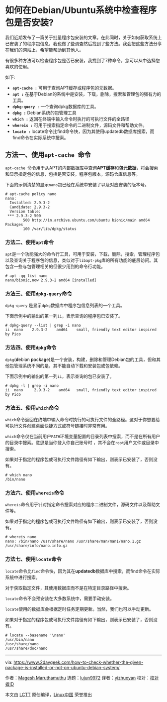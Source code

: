 [#]: collector: (lujun9972)
[#]: translator: (yizhuoyan)
[#]: reviewer: ( )
[#]: publisher: ( )
[#]: url: ( )
[#]: subject: (如何在Debian/Ubuntu系统中检查程序包是否安装?)
[#]: via: (https://www.2daygeek.com/how-to-check-whether-the-given-package-is-installed-or-not-on-ubuntu-debian-system/)
[#]: author: (Magesh Maruthamuthu https://www.2daygeek.com/author/magesh/)


如何在Debian/Ubuntu系统中检查程序包是否安装?
======

我们近期发布了一篇关于批量程序包安装的文章。在此同时，关于如何获取系统上已安装了的程序包信息，我也做了些调查然后找到了些方法。我会把这些方法分享在我们的网站上，希望能帮助到其他人。

有很多种方法可以检查程序包是否已安装，我找到了7种命令，您可以从中选择您喜欢的使用。 

如下:

  * **`apt-cache :`** 可用于查询APT缓存或程序包的元数据。
  * **`apt :`** 在基于Debian的系统中是安装，下载，删除，搜索和管理包的强有力的工具。
  * **`dpkg-query :`** 一个查询dpkg数据库的工具。
  * **`dpkg :`** Debian系统的包管理工具
  * **`which :`** 返回在终端中输入命令时执行的可执行文件的全路径
  * **`whereis :`** 可用于搜索指定命令的二进制文件，源码文件和帮助文件。
  * **`locate :`** locate命令比find命令快，因为其使用updatedb数据库搜索，而find命令在实际系统中搜索。



## 方法一、使用`apt-cache `命令

`apt-cache `命令用于从APT的内部数据库中查询**APT缓存**和**包元数据**，将会搜索和显示指定包的信息，包括是否安装，程序包版本，源码仓库信息等。

下面的示例清楚的显示`nano`包已经在系统中安装了以及对应安装的版本号。

```
# apt-cache policy nano
nano:
  Installed: 2.9.3-2
  Candidate: 2.9.3-2
  Version table:
 *** 2.9.3-2 500
        500 http://in.archive.ubuntu.com/ubuntu bionic/main amd64 Packages
        100 /var/lib/dpkg/status
```

### 方法二、使用`apt`命令



`apt`是一个功能强大的命令行工具，可用于安装，下载，删除，搜索，管理程序包以及查询关于程序包的信息，类似对于`libapt-pkg`库的所有功能的底层访问。其包含一些与包管理相关的但很少用到的命令行功能。

```
# apt -qq list nano
nano/bionic,now 2.9.3-2 amd64 [installed]
```

### 方法三、使用`dpkg-query`命令

`dpkg-query` 是显示`dpkg`数据库中程序包信息列表的一个工具。

下面示例中的输出的第一列`ii`，表示查询的程序包已安装了。

```
# dpkg-query --list | grep -i nano
ii  nano    2.9.3-2    amd64    small, friendly text editor inspired by Pico
```

### 方法四、使用`dpkg`命令

`dpkg`(**d**ebian **p**ac**k**a**g**e)是一个安装，构建，删除和管理Debian包的工具，但和其他包管理系统不同的是，其不能自动下载和安装包或包依赖。

下面示例中的输出的第一列`ii`，表示查询的包已安装了。

```
# dpkg -l | grep -i nano
ii  nano     2.9.3-2    amd64   small, friendly text editor inspired by Pico
```

### 方法五、使用`which`命令



`which`命令返回在终端中输入命令时执行的可执行文件的全路径。这对于你想要给可执行文件创建桌面快捷方式或符号链接时非常有用。

`which`命令仅在当前用户`PATH`环境变量配置的目录列表中搜索，而不是在所有用户的目录中搜索。意思是当你登入你自己账号时 ，其不会在`root`用户文件或目录中搜索。

如果对于指定的程序包或可执行文件路径有如下输出，则表示已安装了，否则没有。

```
# which nano
/bin/nano
```

### 方法六、使用`whereis`命令

`whereis`命令用于针对指定命令搜索对应的程序二进制文件，源码文件以及帮助文件等。

如果对于指定的程序包或可执行文件路径有如下输出，则表示已安装了，否则没有。

```
# whereis nano
nano: /bin/nano /usr/share/nano /usr/share/man/man1/nano.1.gz /usr/share/info/nano.info.gz
```

### 方法七、使用`locate`命令

`locate`命令比`find`命令快，因为其在**updatedb**数据库中搜索，而find命令在实际系统中进行搜索。

对于获取指定文件，其使用数据库而不是在特定目录路径中搜索。

`locate`命令不会预安装在大多数系统中，需要手动安装。

`locate`使用的数据库会根据定时任务定期更新。当然，我们也可以手动更新。

如果对于指定的程序包或可执行文件路径有如下输出，则表示已安装了，否则没有。

```
# locate --basename '\nano'
/usr/bin/nano
/usr/share/nano
/usr/share/doc/nano
```
--------------------------------------------------------------------------------

via: https://www.2daygeek.com/how-to-check-whether-the-given-package-is-installed-or-not-on-ubuntu-debian-system/

作者：[Magesh Maruthamuthu][a]
选题：[lujun9972][b]
译者：[yizhuoyan][translator]
校对：[校对者ID](https://github.com/校对者ID)

本文由 [LCTT](https://github.com/LCTT/TranslateProject) 原创编译，[Linux中国](https://linux.cn/) 荣誉推出

[a]: https://www.2daygeek.com/author/magesh/
[b]: https://github.com/lujun9972
[translator]:https://github.com/yizhuoyan
